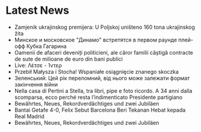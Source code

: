 # Latest News
-  Zamjenik ukrajinskog premijera: U Poljskoj uništeno 160 tona ukrajinskog žita
-  Минское и московское "Динамо" встретятся в первом раунде плей-офф Кубка Гагарина
-  Oamenii de afaceri deveniți politicieni, ale căror familii câștigă contracte de sute de milioane de euro din bani publici
-  Live: Λέτσε - Ίντερ
-  Przebił Małysza i Stocha! Wspaniałe osiągnięcie znanego skoczka
-  Зеленський: Цей рік переломний, від нього може залежати формат закінчення війни
-  Nella casa di Pertini a Stella, tra libri, pipe e foto ricordo. A 34 anni dalla scomparsa, ecco perché resta l’indimenticato Presidente partigiano
-  Bewährtes, Neues, Rekordverdächtiges und zwei Jubiläen
-  Bantai Getafe 4-0, Felix Sebut Barcelona Beri Tekanan Hebat kepada Real Madrid
-  Bewährtes, Neues, Rekordverdächtiges und zwei Jubiläen
